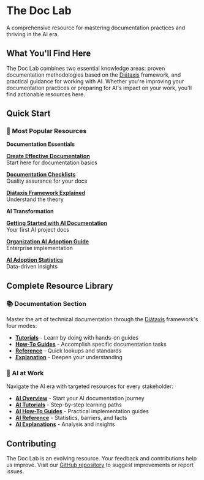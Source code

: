 # The Doc Lab

A comprehensive resource for mastering documentation practices and thriving in the AI era.

## What You'll Find Here

The Doc Lab combines two essential knowledge areas: proven documentation methodologies based on the [Diátaxis](https://diataxis.fr/start-here/) framework, and practical guidance for working with AI. Whether you're improving your documentation practices or preparing for AI's impact on your work, you'll find actionable resources here.

## Quick Start

### 🎯 Most Popular Resources

**Documentation Essentials**

[**Create Effective Documentation**](how-to/create-effective-documentation.md)  
Start here for documentation basics

[**Documentation Checklists**](reference/documentation-checklists.md)  
Quality assurance for your docs

[**Diátaxis Framework Explained**](explanation/diataxis-framework-explained.md)  
Understand the theory

**AI Transformation**

[**Getting Started with AI Documentation**](ai/tutorials/getting-started-ai-adoption-docs.md)  
Your first AI project docs

[**Organization AI Adoption Guide**](ai/how-to/organization-ai-adoption-guide.md)  
Enterprise implementation

[**AI Adoption Statistics**](ai/reference/ai-adoption-statistics.md)  
Data-driven insights

## Complete Resource Library

### 📚 Documentation Section

Master the art of technical documentation through the [Diátaxis](https://diataxis.fr/start-here/) framework's four modes:

- **[Tutorials](tutorials/index.md)** - Learn by doing with hands-on guides
- **[How-To Guides](how-to/index.md)** - Accomplish specific documentation tasks
- **[Reference](reference/index.md)** - Quick lookups and standards
- **[Explanation](explanation/index.md)** - Deepen your understanding

### 🤖 AI at Work

Navigate the AI era with targeted resources for every stakeholder:

- **[AI Overview](ai/index.md)** - Start your AI documentation journey
- **[AI Tutorials](ai/tutorials/index.md)** - Step-by-step learning paths
- **[AI How-To Guides](ai/how-to/index.md)** - Practical implementation guides
- **[AI Reference](ai/reference/index.md)** - Statistics, barriers, and facts
- **[AI Explanations](ai/explanation/index.md)** - Analysis and insights

## Contributing

The Doc Lab is an evolving resource. Your feedback and contributions help us improve. Visit our [GitHub repository](https://github.com/username/docs) to suggest improvements or report issues.
